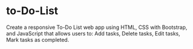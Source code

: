 # to-Do-List
Create a responsive To-Do List web app using HTML, CSS with Bootstrap, and JavaScript that allows users to:  Add tasks, Delete tasks, Edit tasks, Mark tasks as completed.
